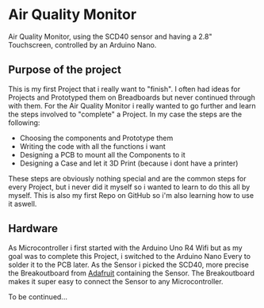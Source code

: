 # Air Quality Monitor
Air Quality Monitor, using the SCD40 sensor and having a 2.8" Touchscreen, controlled by an Arduino Nano.

## Purpose of the project
This is my first Project that i really want to "finish". I often had ideas for Projects and Prototyped them on Breadboards but never continued through with them. For the Air Quality Monitor i really wanted to go further and learn the steps involved to "complete" a Project. In my case the steps are the following:
* Choosing the components and Prototype them
* Writing the code with all the functions i want
* Designing a PCB to mount all the Components to it
* Designing a Case and let it 3D Print (because i dont have a printer)

These steps are obviously nothing special and are the common steps for every Project, but i never did it myself so i wanted to learn to do this all by myself. This is also my first Repo on GitHub so i'm also learning how to use it aswell.

## Hardware
As Microcontroller i first started with the Arduino Uno R4 Wifi but as my goal was to complete this Project, i switched to the Arduino Nano Every to solder it to the PCB later.
As the Sensor i picked the SCD40, more precise the Breakoutboard from [Adafruit](https://www.adafruit.com/product/5187) containing the Sensor. The Breakoutboard makes it super easy to connect the Sensor to any Microcontroller.

To be continued...
